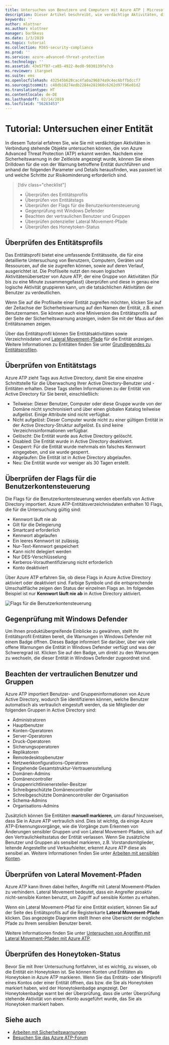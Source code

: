 ```yaml
---
title: Untersuchen von Benutzern und Computern mit Azure ATP | Microsoft-Dokumentation
description: Dieser Artikel beschreibt, wie verdächtige Aktivitäten, die von Benutzern ausgeführt werden, sowie Entitäten, Computer oder Geräte mithilfe von Azure Advanced Threat Protection (ATP) untersucht werden können.
keywords: ''
author: mlottner
ms.author: mlottner
manager: barbkess
ms.date: 1/3/2019
ms.topic: tutorial
ms.collection: M365-security-compliance
ms.prod: ''
ms.service: azure-advanced-threat-protection
ms.technology: ''
ms.assetid: 43e57f87-ca85-4922-8ed0-9830139fe7cb
ms.reviewer: itargoet
ms.suite: ems
ms.openlocfilehash: 432545b628cac4fa0a296874a9c4ec6bffbdccf7
ms.sourcegitcommit: c48db18274edb2284e281960c6262d97f96e01d2
ms.translationtype: HT
ms.contentlocale: de-DE
ms.lasthandoff: 02/14/2019
ms.locfileid: "56263453"
---
```

# <a name="tutorial-investigate-an-entity"></a>Tutorial: Untersuchen einer Entität

In diesem Tutorial erfahren Sie, wie Sie mit verdächtigen Aktivitäten in Verbindung stehende Objekte untersuchen können, die von Azure Advanced Threat Protection (ATP) erkannt werden. Nachdem eine Sicherheitswarnung in der Zeitleiste angezeigt wurde, können Sie einen Drilldown für die von der Warnung betroffene Entität durchführen und anhand der folgenden Parameter und Details herausfinden, was passiert ist und welche Schritte zur Risikominderung erforderlich sind.

> [!div class="checklist"]
> * Überprüfen des Entitätsprofils
> * Überprüfen von Entitätstags
> * Überprüfen der Flags für die Benutzerkontensteuerung
> * Gegenprüfung mit Windows Defender
> * Beachten der vertraulichen Benutzer und Gruppen
> * Überprüfen potenzieller Lateral Movement-Pfade
> * Überprüfen des Honeytoken-Status

## <a name="check-the-entity-profile"></a>Überprüfen des Entitätsprofils

Das Entitätsprofil bietet eine umfassende Entitätsseite, die für eine detaillierte Untersuchung von Benutzern, Computern, Geräten und Ressourcen, auf die sie zugreifen können, sowie auf deren Verlauf, ausgerichtet ist. Die Profilseite nutzt den neuen logischen Aktivitätenübersetzer von Azure ATP, der eine Gruppe von Aktivitäten (für bis zu eine Minute zusammengefasst) überprüfen und diese in genau eine logische Aktivität gruppieren kann, um die tatsächlichen Aktivitäten der Benutzer zu verdeutlichen.

Wenn Sie auf die Profilseite einer Entität zugreifen möchten, klicken Sie auf der Zeitachse der Sicherheitswarnung auf den Namen der Entität, z.B. einen Benutzernamen. Sie können auch eine Miniversion des Entitätsprofils auf der Seite der Sicherheitswarnung anzeigen, indem Sie mit der Maus auf den Entitätsnamen zeigen.

Über das Entitätsprofil können Sie Entitätsaktivitäten sowie Verzeichnisdaten und [Lateral Movement-Pfade](use-case-lateral-movement-path.md) für die Entität anzeigen. Weitere Informationen zu Entitäten finden Sie unter [Grundlegendes zu Entitätsprofilen](entity-profiles.md).

## <a name="check-entity-tags"></a>Überprüfen von Entitätstags

Azure ATP zieht Tags aus Active Directory, damit Sie eine einzelne Schnittstelle für die Überwachung Ihrer Active Directory-Benutzer und -Entitäten erhalten. Diese Tags stellen Informationen zu der Entität von Active Directory für Sie bereit, einschließlich:
- Teilweise: Dieser Benutzer, Computer oder diese Gruppe wurde von der Domäne nicht synchronisiert und über einen globalen Katalog teilweise aufgelöst. Einige Attribute sind nicht verfügbar.
- Nicht aufgelöst: Dieser Computer wurde nicht zu einer gültigen Entität in der Active Directory-Struktur aufgelöst. Es sind keine Verzeichnisinformationen verfügbar.
- Gelöscht: Die Entität wurde aus Active Directory gelöscht.
- Disabled: Die Entität wurde in Active Directory deaktiviert.
- Gesperrt: Für die Entität wurde mehrmals ein falsches Kennwort eingegeben, und sie wurde gesperrt.
- Abgelaufen: Die Entität ist in Active Directory abgelaufen.
- Neu: Die Entität wurde vor weniger als 30 Tagen erstellt.

## <a name="check-user-account-control-flags"></a>Überprüfen der Flags für die Benutzerkontensteuerung

Die Flags für die Benutzerkontensteuerung werden ebenfalls von Active Directory importiert. Azure ATP-Entitätsverzeichnisdaten enthalten 10 Flags, die für die Untersuchung gültig sind: 
- Kennwort läuft nie ab
- Gilt für die Delegierung
- Smartcard erforderlich
- Kennwort abgelaufen
- Ein leeres Kennwort ist zulässig.
- Nur-Text-Kennwort gespeichert
- Kann nicht delegiert werden
- Nur DES-Verschlüsselung
- Kerberos-Vorauthentifizierung nicht erforderlich
- Konto deaktiviert 

Über Azure ATP erfahren Sie, ob diese Flags in Azure Active Directory aktiviert oder deaktiviert sind. Farbige Symbole und die entsprechende Umschaltfläche zeigen den Status der einzelnen Flags an. Im folgenden Beispiel ist nur **Kennwort läuft nie ab** in Active Directory aktiviert.

 ![Flags für die Benutzerkontensteuerung](./media/user-access-flags.png)

## <a name="cross-check-with-windows-defender"></a>Gegenprüfung mit Windows Defender

Um Ihnen produktübergreifende Einblicke zu gewähren, stellt Ihr Entitätsprofil Entitäten bereit, die Warnungen in Windows Defender mit einem Badge öffnen. Dieses Badge informiert Sie darüber, über wie viele offene Warnungen die Entität in Windows Defender verfügt und was der Schweregrad ist. Klicken Sie auf den Badge, um direkt zu den Warnungen zu wechseln, die dieser Entität in Windows Defender zugeordnet sind.


## <a name="keep-an-eye-on-sensitive-users-and-groups"></a>Beachten der vertraulichen Benutzer und Gruppen

Azure ATP importiert Benutzer- und Gruppeninformationen von Azure Active Directory, wodurch Sie identifizieren können, welche Benutzer automatisch als vertraulich eingestuft werden, da sie Mitglieder der folgenden Gruppen in Active Directory sind:

-   Administratoren
-   Hauptbenutzer
-   Konten-Operatoren
-   Server-Operatoren
-   Druck-Operatoren
-   Sicherungsoperatoren
-   Replikatoren
-   Remotedesktopbenutzer 
-   Netzwerkkonfigurations-Operatoren 
-   Eingehende Gesamtstruktur-Vertrauensstellung
-   Domänen-Admins
-   Domänencontroller
-   Gruppenrichtlinienersteller-Besitzer 
-   Schreibgeschützte Domänencontroller 
-   Schreibgeschützte Domänencontroller der Organisation 
-   Schema-Admins 
-   Organisations-Admins

Zusätzlich können Sie Entitäten **manuell markieren**, um darauf hinzuweisen, dass Sie in Azure ATP vertraulich sind. Dies ist wichtig, da einige Azure ATP-Erkennungsvorgänge, wie die Vorgänge zum Erkennen von Änderungen sensibler Gruppen und von Lateral Movement-Pfaden, sich auf den Vertraulichkeitsstatus der Entität verlassen. Wenn Sie zusätzliche Benutzer und Gruppen als sensibel markieren, z.B. Vorstandsmitglieder, leitende Angestellte und Verkaufsleiter, erkennt Azure ATP diese als sensibel an. Weitere Informationen finden Sie unter [Arbeiten mit sensiblen Konten](sensitive-accounts.md).

## <a name="review-lateral-movement-paths"></a>Überprüfen von Lateral Movement-Pfaden

Azure ATP kann Ihnen dabei helfen, Angriffe mit Lateral Movement-Pfaden zu verhindern. Lateral Movement bedeutet, dass ein Angreifer proaktiv nicht-sensible Konten benutzt, um Zugriff auf sensible Konten zu erhalten.

Wenn ein Lateral Movement-Pfad für eine Entität existiert, können Sie auf der Seite des Entiätsprofils auf die Registerkarte **Lateral Movement-Pfade** klicken. Das angezeigte Diagramm stellt Ihnen eine Übersicht der möglichen Pfade zu Ihrem sensiblen Benutzer bereit. 

Weitere Informationen finden Sie unter [Untersuchen von Angriffen mit Lateral Movement-Pfaden mit Azure ATP](use-case-lateral-movement-path.md).

## <a name="check-honeytoken-status"></a>Überprüfen des Honeytoken-Status

Bevor Sie mit Ihrer Untersuchung fortfahren, ist es wichtig, zu wissen, ob die Entität ein Honeytoken ist. Sie können Konten und Entitäten als Honeytoken in Azure ATP markieren. Wenn Sie das Entitäts- oder Miniprofil eines Kontos oder einer Entität öffnen, das bzw. die Sie als Honeytoken markiert haben, wird der Honeytokenbadge angezeigt. Der Honeytokenbadge warnt bei der Überprüfung, dass die unter Überprüfung stehende Aktivität von einem Konto ausgeführt wurde, das Sie als Honeytoken markiert haben.

## <a name="see-also"></a>Siehe auch

- [Arbeiten mit Sicherheitswarnungen](working-with-suspicious-activities.md)
- [Besuchen Sie das Azure ATP-Forum](https://aka.ms/azureatpcommunity)
